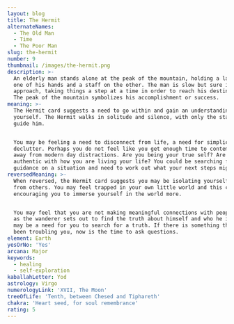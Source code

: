 ```yaml
---
layout: blog
title: The Hermit
alternateNames:
  - The Old Man
  - Time
  - The Poor Man
slug: the-hermit
number: 9
thumbnail: /images/the-hermit.png
description: >-
  An elderly man stands alone at the peak of the mountain, holding a lantern in
  one of his hands and a staff on the other. The man is slow but sure in his
  approach, taking things a step at a time in order to reach his destination.
  The peak of the mountain symbolizes his accomplishment or success.
meaning: >-
  The Hermit card suggests a need to go within and gain an understanding of
  yourself. The Hermit walks in solitude and silence, with only the stars to
  guide him. 


  You may be feeling a need to disconnect from life, a need for simplicity and
  declutter. Perhaps you do not feel like you get enough time to contemplate
  away from modern day distractions. Are you being your true self? Are you being
  authentic with how you are living your life? You could be searching for
  guidance on a situation and need to work out what your next steps might be.
reversedMeaning: >-
  When reversed, the Hermit card suggests you may be isolating yourself away
  from others. You may feel trapped in your own little world and this card is
  encouraging you to immerse yourself in the world more. 


  You may feel that you are not making meaningful connections with people. Just
  as the wanderer sets out to find the truth about himself and who he is, there
  may be a need for you to search for a truth. If there is something that has
  been troubling you, now is the time to ask questions.
element: Earth
yesOrNo: 'Yes'
arcana: Major
keywords:
  - healing
  - self-exploration
kaballahLetter: Yod
astrology: Virgo
numerologyLink: 'XVII, The Moon'
treeOfLife: 'Tenth, between Chesed and Tiphareth'
chakra: 'Heart seed, for soul remembrance'
rating: 5
---
```


